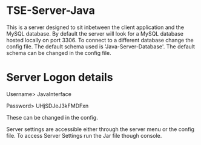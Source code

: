 # TSE-Server-Java
This is a server designed to sit inbetween the client application and the MySQL database.
By default the server will look for a MySQL database hosted locally on port 3306.
To connect to a different database change the config file.
The default schema used is 'Java-Server-Database'.
The default schema can be changed in the config file.
# Server Logon details
Username> JavaInterface

Password> UHjSDJeJ3kFMDFxn

These can be changed in the config.

Server settings are accessible either through the server menu or the config file.
To access Server Settings run the Jar file though console.
